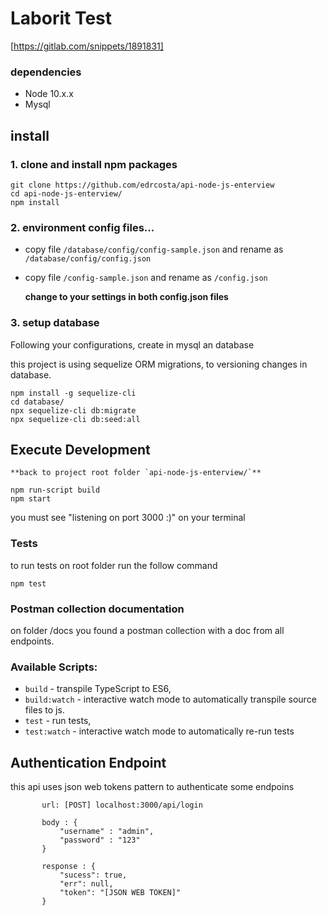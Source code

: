 # Laborit Test 
[https://gitlab.com/snippets/1891831]

  ### dependencies

- Node 10.x.x
- Mysql

## install

### 1. clone and install npm packages

```
git clone https://github.com/edrcosta/api-node-js-enterview
cd api-node-js-enterview/
npm install
```

### 2. environment config files...

- copy file `/database/config/config-sample.json` and rename as `/database/config/config.json`

- copy file `/config-sample.json` and rename as `/config.json`

	**change to your settings in both config.json files**

### 3. setup database

Following your configurations, create in mysql an database

this project is using sequelize ORM migrations, to versioning changes in database.
```
npm install -g sequelize-cli
cd database/
npx sequelize-cli db:migrate
npx sequelize-cli db:seed:all
```

## Execute Development

	**back to project root folder `api-node-js-enterview/`**

```
npm run-script build
npm start
```

you must see "listening on port 3000 :)" on your terminal

### Tests 

to run tests on root folder run the follow command

```
npm test
```

### Postman collection documentation 

on folder /docs you found a postman collection with a doc from all endpoints.

### Available Scripts:

-  `build` - transpile TypeScript to ES6,
-  `build:watch` - interactive watch mode to automatically transpile source files to js.
-  `test` - run tests,
-  `test:watch` - interactive watch mode to automatically re-run tests

## Authentication Endpoint

this api uses json web tokens pattern to authenticate some endpoins
 
 ```
		url: [POST] localhost:3000/api/login

		body : {
			"username" : "admin",
			"password" : "123"
		}

		response : {
			"sucess": true,
			"err": null,
			"token": "[JSON WEB TOKEN]"
		}
```
